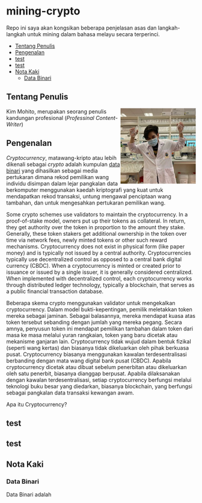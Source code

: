 <h1>mining-crypto</h1>

Repo ini saya akan kongsikan beberapa penjelasan asas dan langkah-langkah untuk mining dalam bahasa melayu secara terperinci.

- [Tentang Penulis](#tentang-penulis)
- [Pengenalan](#pengenalan)
- [test](#test)
- [test](#test-1)
- [Nota Kaki](#nota-kaki)
  - [Data Binari](#data-binari)

## Tentang Penulis

<img src="img/profile.jpg" style="float:right; width: 200px;">

Kim Mohito, merupakan seorang penulis kandungan profesional (_Professinal Content-Writer_)

## Pengenalan

_Cryptocurrency_, matawang-kripto atau lebih dikenali sebagai _crypto_ adalah kumpulan [data binari](binari.md) yang dihasilkan sebagai media pertukaran dimana rekod pemilikan wang individu disimpan dalam lejar pangkalan data berkomputer menggunakan kaedah kriptografi yang kuat untuk mendapatkan rekod transaksi, untung mengawal penciptaan wang tambahan, dan untuk mengesahkan pertukaran pemilikan wang.

Some crypto schemes use validators to maintain the cryptocurrency. In a proof-of-stake model, owners put up their tokens as collateral. In return, they get authority over the token in proportion to the amount they stake. Generally, these token stakers get additional ownership in the token over time via network fees, newly minted tokens or other such reward mechanisms. Cryptocurrency does not exist in physical form (like paper money) and is typically not issued by a central authority. Cryptocurrencies typically use decentralized control as opposed to a central bank digital currency (CBDC). When a cryptocurrency is minted or created prior to issuance or issued by a single issuer, it is generally considered centralized. When implemented with decentralized control, each cryptocurrency works through distributed ledger technology, typically a blockchain, that serves as a public financial transaction database.

Beberapa skema crypto menggunakan validator untuk mengekalkan cryptocurrency. Dalam model bukti-kepentingan, pemilik meletakkan token mereka sebagai jaminan. Sebagai balasannya, mereka mendapat kuasa atas token tersebut sebanding dengan jumlah yang mereka pegang. Secara amnya, penyusun token ini mendapat pemilikan tambahan dalam token dari masa ke masa melalui yuran rangkaian, token yang baru dicetak atau mekanisme ganjaran lain. Cryptocurrency tidak wujud dalam bentuk fizikal (seperti wang kertas) dan biasanya tidak dikeluarkan oleh pihak berkuasa pusat. Cryptocurrency biasanya menggunakan kawalan terdesentralisasi berbanding dengan mata wang digital bank pusat (CBDC). Apabila cryptocurrency dicetak atau dibuat sebelum penerbitan atau dikeluarkan oleh satu penerbit, biasanya dianggap berpusat. Apabila dilaksanakan dengan kawalan terdesentralisasi, setiap cryptocurrency berfungsi melalui teknologi buku besar yang diedarkan, biasanya blockchain, yang berfungsi sebagai pangkalan data transaksi kewangan awam.

Apa itu Cryptocurrency?

## test

## test

## Nota Kaki

### Data Binari

Data Binari adalah
